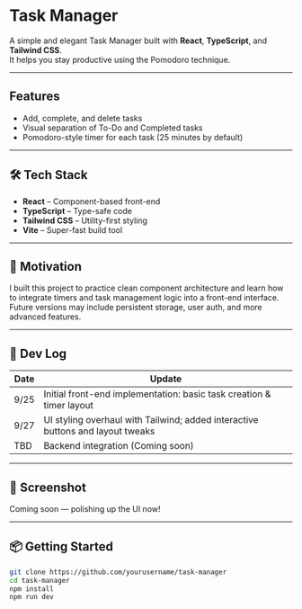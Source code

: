 # Task Manager 

A simple and elegant Task Manager built with **React**, **TypeScript**, and **Tailwind CSS**.  
It helps you stay productive using the Pomodoro technique.

---

## Features

- Add, complete, and delete tasks
- Visual separation of To-Do and Completed tasks
- Pomodoro-style timer for each task (25 minutes by default)


---

## 🛠️ Tech Stack

- **React** – Component-based front-end
- **TypeScript** – Type-safe code
- **Tailwind CSS** – Utility-first styling
- **Vite** – Super-fast build tool

---

## 🧠 Motivation

I built this project to practice clean component architecture and learn how to integrate timers and task management logic into a front-end interface.  
Future versions may include persistent storage, user auth, and more advanced features.

---

## 📅 Dev Log

| Date | Update |
|------|--------|
| 9/25 | Initial front-end implementation: basic task creation & timer layout |
| 9/27 | UI styling overhaul with Tailwind; added interactive buttons and layout tweaks |
| TBD  | Backend integration (Coming soon) |

---

## 📸 Screenshot

Coming soon — polishing up the UI now!

---

## 📦 Getting Started

```bash
git clone https://github.com/yourusername/task-manager
cd task-manager
npm install
npm run dev

